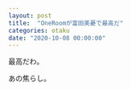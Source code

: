 ```yaml
---
layout: post
title:  "OneRoomが富田美憂で最高だ"
categories: otaku
date: "2020-10-08 00:00:00"
---
```


最高だわ。

あの焦らし。
